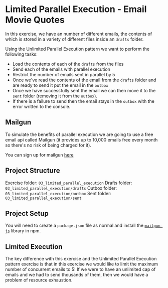 # Limited Parallel Execution - Email Movie Quotes

In this exercise, we have an number of different emails, the contents of which is stored in a variety of different files inside an `drafts` folder. 

Using the Unlimited Parallel Execution pattern we want to perform the following tasks:

* Load the contents of each of the `drafts` from the files
* Send each of the emails with parallel execution
* Restrict the number of emails sent in parallel by 5
* Once we've read the contents of the email from the `drafts` folder and are ready to send it put the email in the `outbox`
* Once we have successfully sent the email we can then move it to the `sent` folder (removing it from the `outbox`).
* If there is a failure to send then the email stays in the `outbox` with the error written to the console.

## Mailgun

To simulate the benefits of parallel execution we are going to use a free email api called Mailgun (it provides up to 10,000 emails free every month so there's no risk of being charged for it).

You can sign up for mailgun [here](https://signup.mailgun.com/new/signup)

## Project Structure

Exercise folder: `03_limited_parallel_execution`
Drafts folder: `03_limited_parallel_execution/drafts`
Outbox folder: `03_limited_parallel_execution/outbox`
Sent folder: `03_limited_parallel_execution/sent`

## Project Setup

You will need to create a `package.json` file as normal and install the [`mailgun-js`](https://www.npmjs.com/package/mailgun-js) library in npm.

## Limited Execution

The key difference with this exercise and the Unlimited Parallel Execution pattern exercise is that in this exercise we would like to limit the maximum number of concurrent emails to 5!
If we were to have an unlimited cap of emails and we had to send thousands of them, then we would have a problem of resource exhaustion.


